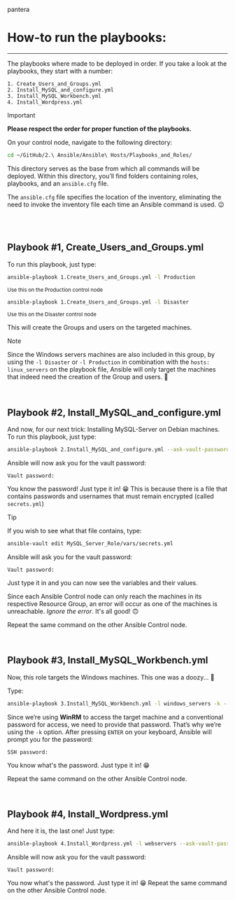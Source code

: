 pantera
# How-to run the playbooks:
***

The playbooks where made to be deployed in order.
If you take a look at the playbooks, they start with a number:

```
1. Create_Users_and_Groups.yml
2. Install_MySQL_and_configure.yml
3. Install_MySQL_Workbench.yml
4. Install_Wordpress.yml
```
>[!IMPORTANT]
>**Please respect the order for proper function of the playbooks.**

On your control node, navigate to the following directory:

```bash
cd ~/GitHub/2.\ Ansible/Ansible\ Hosts/Playbooks_and_Roles/
```

This directory serves as the base from which all commands will be deployed. Within this directory, you’ll find folders containing roles, playbooks, and an `ansible.cfg` file. <p>
The `ansible.cfg` file specifies the location of the inventory, eliminating the need to invoke the inventory file each time an Ansible command is used. 😉 

<br/>
<br/>


## Playbook \#1, Create_Users_and_Groups.yml

To run this playbook, just type:
```bash
ansible-playbook 1.Create_Users_and_Groups.yml -l Production
```
<sup> Use this on the Production control node </sup>
```bash
ansible-playbook 1.Create_Users_and_Groups.yml -l Disaster
```
<sup> Use this on the Disaster control node </sup>

This will create the Groups and users on the targeted machines. 

>[!NOTE]
> Since the Windows servers machines are also included in this group, by using the `-l Disaster` or `-l Production` in combination with the `hosts: linux_servers` on the playbook file, Ansible will only target the machines that indeed need the creation of the Group and users. :cowboy_hat_face:

<br/>

## Playbook \#2, Install_MySQL_and_configure.yml

And now, for our next trick: Installing MySQL-Server on Debian machines.
To run this playbook, just type:
```bash
ansible-playbook 2.Install_MySQL_and_configure.yml --ask-vault-password
```
Ansible will now ask you for the vault password:
```
Vault password:
```
You know the password! Just type it in! :grin:
This is because there is a file that contains passwords and usernames that must remain encrypted (called `secrets.yml`)

> [!TIP]
>If you wish to see what that file contains, type:
>```bash 
>ansible-vault edit MySQL_Server_Role/vars/secrets.yml
>```
>Ansible will ask you for the vault password:
>```
>Vault password:
>```
>Just type it in and you can now see the variables and their values.

Since each Ansible Control node can only reach the machines in its respective Resource Group, an error will occur as one of the machines is unreachable. *Ignore the error*. It's all good! :upside_down_face: <p>
Repeat the same command on the other Ansible Control node.

<br/>

## Playbook \#3, Install_MySQL_Workbench.yml
Now, this role targets the Windows machines. This one was a doozy... :woozy_face: <p>
Type:
```bash
ansible-playbook 3.Install_MySQL_Workbench.yml -l windows_servers -k --ask-vault-password
```
Since we’re using **WinRM** to access the target machine and a conventional password for access, we need to provide that password. That’s why we’re using the `-k` option. After pressing `ENTER` on your keyboard, Ansible will prompt you for the password:
```
SSH password: 
```
You know what's the password. Just type it in! :grin:

Repeat the same command on the other Ansible Control node.

<br/>

## Playbook \#4, Install_Wordpress.yml

And here it is, the last one! Just type:
```bash
ansible-playbook 4.Install_Wordpress.yml -l webservers --ask-vault-password
```
Ansible will now ask you for the vault password:
```
Vault password:
```
You now what's the password. Just type it in! :grin:
Repeat the same command on the other Ansible Control node.

